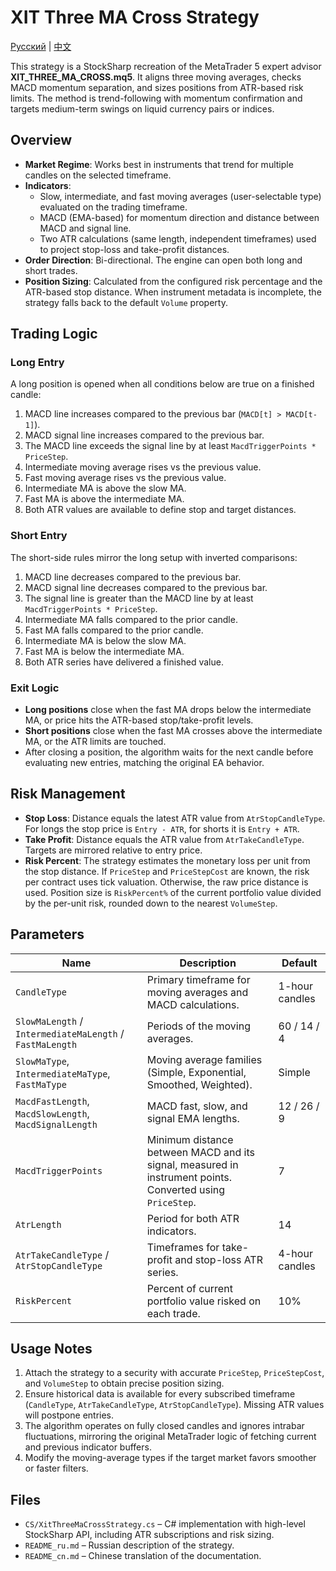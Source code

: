 # XIT Three MA Cross Strategy
[Русский](README_ru.md) | [中文](README_cn.md)

This strategy is a StockSharp recreation of the MetaTrader 5 expert advisor **XIT_THREE_MA_CROSS.mq5**. It aligns three moving averages, checks MACD momentum separation, and sizes positions from ATR-based risk limits. The method is trend-following with momentum confirmation and targets medium-term swings on liquid currency pairs or indices.

## Overview

- **Market Regime**: Works best in instruments that trend for multiple candles on the selected timeframe.
- **Indicators**:
  - Slow, intermediate, and fast moving averages (user-selectable type) evaluated on the trading timeframe.
  - MACD (EMA-based) for momentum direction and distance between MACD and signal line.
  - Two ATR calculations (same length, independent timeframes) used to project stop-loss and take-profit distances.
- **Order Direction**: Bi-directional. The engine can open both long and short trades.
- **Position Sizing**: Calculated from the configured risk percentage and the ATR-based stop distance. When instrument metadata is incomplete, the strategy falls back to the default `Volume` property.

## Trading Logic

### Long Entry

A long position is opened when all conditions below are true on a finished candle:

1. MACD line increases compared to the previous bar (`MACD[t] > MACD[t-1]`).
2. MACD signal line increases compared to the previous bar.
3. The MACD line exceeds the signal line by at least `MacdTriggerPoints * PriceStep`.
4. Intermediate moving average rises vs the previous value.
5. Fast moving average rises vs the previous value.
6. Intermediate MA is above the slow MA.
7. Fast MA is above the intermediate MA.
8. Both ATR values are available to define stop and target distances.

### Short Entry

The short-side rules mirror the long setup with inverted comparisons:

1. MACD line decreases compared to the previous bar.
2. MACD signal line decreases compared to the previous bar.
3. The signal line is greater than the MACD line by at least `MacdTriggerPoints * PriceStep`.
4. Intermediate MA falls compared to the prior candle.
5. Fast MA falls compared to the prior candle.
6. Intermediate MA is below the slow MA.
7. Fast MA is below the intermediate MA.
8. Both ATR series have delivered a finished value.

### Exit Logic

- **Long positions** close when the fast MA drops below the intermediate MA, or price hits the ATR-based stop/take-profit levels.
- **Short positions** close when the fast MA crosses above the intermediate MA, or the ATR limits are touched.
- After closing a position, the algorithm waits for the next candle before evaluating new entries, matching the original EA behavior.

## Risk Management

- **Stop Loss**: Distance equals the latest ATR value from `AtrStopCandleType`. For longs the stop price is `Entry - ATR`, for shorts it is `Entry + ATR`.
- **Take Profit**: Distance equals the ATR value from `AtrTakeCandleType`. Targets are mirrored relative to entry price.
- **Risk Percent**: The strategy estimates the monetary loss per unit from the stop distance. If `PriceStep` and `PriceStepCost` are known, the risk per contract uses tick valuation. Otherwise, the raw price distance is used. Position size is `RiskPercent%` of the current portfolio value divided by the per-unit risk, rounded down to the nearest `VolumeStep`.

## Parameters

| Name | Description | Default |
| --- | --- | --- |
| `CandleType` | Primary timeframe for moving averages and MACD calculations. | 1-hour candles |
| `SlowMaLength` / `IntermediateMaLength` / `FastMaLength` | Periods of the moving averages. | 60 / 14 / 4 |
| `SlowMaType`, `IntermediateMaType`, `FastMaType` | Moving average families (Simple, Exponential, Smoothed, Weighted). | Simple |
| `MacdFastLength`, `MacdSlowLength`, `MacdSignalLength` | MACD fast, slow, and signal EMA lengths. | 12 / 26 / 9 |
| `MacdTriggerPoints` | Minimum distance between MACD and its signal, measured in instrument points. Converted using `PriceStep`. | 7 |
| `AtrLength` | Period for both ATR indicators. | 14 |
| `AtrTakeCandleType` / `AtrStopCandleType` | Timeframes for take-profit and stop-loss ATR series. | 4-hour candles |
| `RiskPercent` | Percent of current portfolio value risked on each trade. | 10% |

## Usage Notes

1. Attach the strategy to a security with accurate `PriceStep`, `PriceStepCost`, and `VolumeStep` to obtain precise position sizing.
2. Ensure historical data is available for every subscribed timeframe (`CandleType`, `AtrTakeCandleType`, `AtrStopCandleType`). Missing ATR values will postpone entries.
3. The algorithm operates on fully closed candles and ignores intrabar fluctuations, mirroring the original MetaTrader logic of fetching current and previous indicator buffers.
4. Modify the moving-average types if the target market favors smoother or faster filters.

## Files

- `CS/XitThreeMaCrossStrategy.cs` – C# implementation with high-level StockSharp API, including ATR subscriptions and risk sizing.
- `README_ru.md` – Russian description of the strategy.
- `README_cn.md` – Chinese translation of the documentation.
